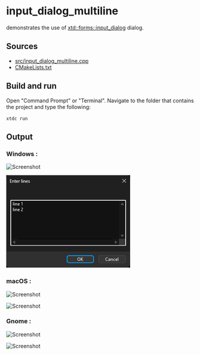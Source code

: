 # input_dialog_multiline

demonstrates the use of [xtd::forms::input_dialog](https://gammasoft71.github.io/xtd/reference_guides/latest/classxtd_1_1forms_1_1input__dialog.html) dialog.

## Sources

* [src/input_dialog_multiline.cpp](src/input_dialog_multiline.cpp)
* [CMakeLists.txt](CMakeLists.txt)

## Build and run

Open "Command Prompt" or "Terminal". Navigate to the folder that contains the project and type the following:

```shell
xtdc run
```

## Output

### Windows :

![Screenshot](../../../../docs/pictures/examples/input_dialog_multiline_w.png)

![Screenshot](../../../../docs/pictures/examples/input_dialog_multiline_wd.png)

### macOS :

![Screenshot](../../../../docs/pictures/examples/input_dialog_multiline_m.png)

![Screenshot](../../../../docs/pictures/examples/input_dialog_multiline_md.png)

### Gnome :

![Screenshot](../../../../docs/pictures/examples/input_dialog_multiline_g.png)

![Screenshot](../../../../docs/pictures/examples/input_dialog_multiline_gd.png)
